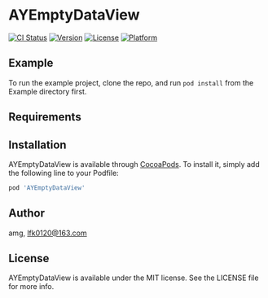 # AYEmptyDataView

[![CI Status](https://img.shields.io/travis/amg/AYEmptyDataView.svg?style=flat)](https://travis-ci.org/amg/AYEmptyDataView)
[![Version](https://img.shields.io/cocoapods/v/AYEmptyDataView.svg?style=flat)](https://cocoapods.org/pods/AYEmptyDataView)
[![License](https://img.shields.io/cocoapods/l/AYEmptyDataView.svg?style=flat)](https://cocoapods.org/pods/AYEmptyDataView)
[![Platform](https://img.shields.io/cocoapods/p/AYEmptyDataView.svg?style=flat)](https://cocoapods.org/pods/AYEmptyDataView)

## Example

To run the example project, clone the repo, and run `pod install` from the Example directory first.

## Requirements

## Installation

AYEmptyDataView is available through [CocoaPods](https://cocoapods.org). To install
it, simply add the following line to your Podfile:

```ruby
pod 'AYEmptyDataView'
```

## Author

amg, lfk0120@163.com

## License

AYEmptyDataView is available under the MIT license. See the LICENSE file for more info.
